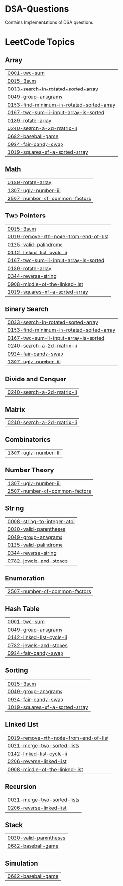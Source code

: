 # DSA-Questions
Contains Implementations of DSA questions

<!---LeetCode Topics Start-->
# LeetCode Topics
## Array
|  |
| ------- |
| [0001-two-sum](https://github.com/jahnaviiii/DSA-Questions/tree/master/0001-two-sum) |
| [0015-3sum](https://github.com/jahnaviiii/DSA-Questions/tree/master/0015-3sum) |
| [0033-search-in-rotated-sorted-array](https://github.com/jahnaviiii/DSA-Questions/tree/master/0033-search-in-rotated-sorted-array) |
| [0049-group-anagrams](https://github.com/jahnaviiii/DSA-Questions/tree/master/0049-group-anagrams) |
| [0153-find-minimum-in-rotated-sorted-array](https://github.com/jahnaviiii/DSA-Questions/tree/master/0153-find-minimum-in-rotated-sorted-array) |
| [0167-two-sum-ii-input-array-is-sorted](https://github.com/jahnaviiii/DSA-Questions/tree/master/0167-two-sum-ii-input-array-is-sorted) |
| [0189-rotate-array](https://github.com/jahnaviiii/DSA-Questions/tree/master/0189-rotate-array) |
| [0240-search-a-2d-matrix-ii](https://github.com/jahnaviiii/DSA-Questions/tree/master/0240-search-a-2d-matrix-ii) |
| [0682-baseball-game](https://github.com/jahnaviiii/DSA-Questions/tree/master/0682-baseball-game) |
| [0924-fair-candy-swap](https://github.com/jahnaviiii/DSA-Questions/tree/master/0924-fair-candy-swap) |
| [1019-squares-of-a-sorted-array](https://github.com/jahnaviiii/DSA-Questions/tree/master/1019-squares-of-a-sorted-array) |
## Math
|  |
| ------- |
| [0189-rotate-array](https://github.com/jahnaviiii/DSA-Questions/tree/master/0189-rotate-array) |
| [1307-ugly-number-iii](https://github.com/jahnaviiii/DSA-Questions/tree/master/1307-ugly-number-iii) |
| [2507-number-of-common-factors](https://github.com/jahnaviiii/DSA-Questions/tree/master/2507-number-of-common-factors) |
## Two Pointers
|  |
| ------- |
| [0015-3sum](https://github.com/jahnaviiii/DSA-Questions/tree/master/0015-3sum) |
| [0019-remove-nth-node-from-end-of-list](https://github.com/jahnaviiii/DSA-Questions/tree/master/0019-remove-nth-node-from-end-of-list) |
| [0125-valid-palindrome](https://github.com/jahnaviiii/DSA-Questions/tree/master/0125-valid-palindrome) |
| [0142-linked-list-cycle-ii](https://github.com/jahnaviiii/DSA-Questions/tree/master/0142-linked-list-cycle-ii) |
| [0167-two-sum-ii-input-array-is-sorted](https://github.com/jahnaviiii/DSA-Questions/tree/master/0167-two-sum-ii-input-array-is-sorted) |
| [0189-rotate-array](https://github.com/jahnaviiii/DSA-Questions/tree/master/0189-rotate-array) |
| [0344-reverse-string](https://github.com/jahnaviiii/DSA-Questions/tree/master/0344-reverse-string) |
| [0908-middle-of-the-linked-list](https://github.com/jahnaviiii/DSA-Questions/tree/master/0908-middle-of-the-linked-list) |
| [1019-squares-of-a-sorted-array](https://github.com/jahnaviiii/DSA-Questions/tree/master/1019-squares-of-a-sorted-array) |
## Binary Search
|  |
| ------- |
| [0033-search-in-rotated-sorted-array](https://github.com/jahnaviiii/DSA-Questions/tree/master/0033-search-in-rotated-sorted-array) |
| [0153-find-minimum-in-rotated-sorted-array](https://github.com/jahnaviiii/DSA-Questions/tree/master/0153-find-minimum-in-rotated-sorted-array) |
| [0167-two-sum-ii-input-array-is-sorted](https://github.com/jahnaviiii/DSA-Questions/tree/master/0167-two-sum-ii-input-array-is-sorted) |
| [0240-search-a-2d-matrix-ii](https://github.com/jahnaviiii/DSA-Questions/tree/master/0240-search-a-2d-matrix-ii) |
| [0924-fair-candy-swap](https://github.com/jahnaviiii/DSA-Questions/tree/master/0924-fair-candy-swap) |
| [1307-ugly-number-iii](https://github.com/jahnaviiii/DSA-Questions/tree/master/1307-ugly-number-iii) |
## Divide and Conquer
|  |
| ------- |
| [0240-search-a-2d-matrix-ii](https://github.com/jahnaviiii/DSA-Questions/tree/master/0240-search-a-2d-matrix-ii) |
## Matrix
|  |
| ------- |
| [0240-search-a-2d-matrix-ii](https://github.com/jahnaviiii/DSA-Questions/tree/master/0240-search-a-2d-matrix-ii) |
## Combinatorics
|  |
| ------- |
| [1307-ugly-number-iii](https://github.com/jahnaviiii/DSA-Questions/tree/master/1307-ugly-number-iii) |
## Number Theory
|  |
| ------- |
| [1307-ugly-number-iii](https://github.com/jahnaviiii/DSA-Questions/tree/master/1307-ugly-number-iii) |
| [2507-number-of-common-factors](https://github.com/jahnaviiii/DSA-Questions/tree/master/2507-number-of-common-factors) |
## String
|  |
| ------- |
| [0008-string-to-integer-atoi](https://github.com/jahnaviiii/DSA-Questions/tree/master/0008-string-to-integer-atoi) |
| [0020-valid-parentheses](https://github.com/jahnaviiii/DSA-Questions/tree/master/0020-valid-parentheses) |
| [0049-group-anagrams](https://github.com/jahnaviiii/DSA-Questions/tree/master/0049-group-anagrams) |
| [0125-valid-palindrome](https://github.com/jahnaviiii/DSA-Questions/tree/master/0125-valid-palindrome) |
| [0344-reverse-string](https://github.com/jahnaviiii/DSA-Questions/tree/master/0344-reverse-string) |
| [0782-jewels-and-stones](https://github.com/jahnaviiii/DSA-Questions/tree/master/0782-jewels-and-stones) |
## Enumeration
|  |
| ------- |
| [2507-number-of-common-factors](https://github.com/jahnaviiii/DSA-Questions/tree/master/2507-number-of-common-factors) |
## Hash Table
|  |
| ------- |
| [0001-two-sum](https://github.com/jahnaviiii/DSA-Questions/tree/master/0001-two-sum) |
| [0049-group-anagrams](https://github.com/jahnaviiii/DSA-Questions/tree/master/0049-group-anagrams) |
| [0142-linked-list-cycle-ii](https://github.com/jahnaviiii/DSA-Questions/tree/master/0142-linked-list-cycle-ii) |
| [0782-jewels-and-stones](https://github.com/jahnaviiii/DSA-Questions/tree/master/0782-jewels-and-stones) |
| [0924-fair-candy-swap](https://github.com/jahnaviiii/DSA-Questions/tree/master/0924-fair-candy-swap) |
## Sorting
|  |
| ------- |
| [0015-3sum](https://github.com/jahnaviiii/DSA-Questions/tree/master/0015-3sum) |
| [0049-group-anagrams](https://github.com/jahnaviiii/DSA-Questions/tree/master/0049-group-anagrams) |
| [0924-fair-candy-swap](https://github.com/jahnaviiii/DSA-Questions/tree/master/0924-fair-candy-swap) |
| [1019-squares-of-a-sorted-array](https://github.com/jahnaviiii/DSA-Questions/tree/master/1019-squares-of-a-sorted-array) |
## Linked List
|  |
| ------- |
| [0019-remove-nth-node-from-end-of-list](https://github.com/jahnaviiii/DSA-Questions/tree/master/0019-remove-nth-node-from-end-of-list) |
| [0021-merge-two-sorted-lists](https://github.com/jahnaviiii/DSA-Questions/tree/master/0021-merge-two-sorted-lists) |
| [0142-linked-list-cycle-ii](https://github.com/jahnaviiii/DSA-Questions/tree/master/0142-linked-list-cycle-ii) |
| [0206-reverse-linked-list](https://github.com/jahnaviiii/DSA-Questions/tree/master/0206-reverse-linked-list) |
| [0908-middle-of-the-linked-list](https://github.com/jahnaviiii/DSA-Questions/tree/master/0908-middle-of-the-linked-list) |
## Recursion
|  |
| ------- |
| [0021-merge-two-sorted-lists](https://github.com/jahnaviiii/DSA-Questions/tree/master/0021-merge-two-sorted-lists) |
| [0206-reverse-linked-list](https://github.com/jahnaviiii/DSA-Questions/tree/master/0206-reverse-linked-list) |
## Stack
|  |
| ------- |
| [0020-valid-parentheses](https://github.com/jahnaviiii/DSA-Questions/tree/master/0020-valid-parentheses) |
| [0682-baseball-game](https://github.com/jahnaviiii/DSA-Questions/tree/master/0682-baseball-game) |
## Simulation
|  |
| ------- |
| [0682-baseball-game](https://github.com/jahnaviiii/DSA-Questions/tree/master/0682-baseball-game) |
<!---LeetCode Topics End-->